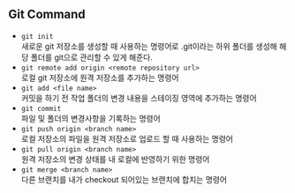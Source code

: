 ## Git Command

- `git init`  
   새로운 git 저장소를 생성할 때 사용하는 명령어로 .git이라는 하위 폴더를 생성해 해당 폴더를 git으로 관리할 수 있게 해준다.
- `git remote add origin <remote repository url>`  
   로컬 git 저장소에 원격 저장소를 추가하는 명령어
- `git add <file name>`  
   커밋을 하기 전 작업 폴더의 변경 내용을 스테이징 영역에 추가하는 명령어
- `git commit`  
   파일 및 폴더의 변경사항을 기록하는 명령어
- `git push origin <branch name>`  
   로컬 저장소의 파일을 원격 저장소로 업로드 할 때 사용하는 명령어
- `git pull origin <branch name>`  
   원격 저장소의 변경 상태를 내 로컬에 반영하기 위한 명령어
- `git merge <branch name>`  
   다른 브랜치를 내가 checkout 되어있는 브랜치에 합치는 명령어
